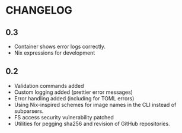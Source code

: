 # CHANGELOG

## 0.3

- Container shows error logs correctly.
- Nix expressions for development

## 0.2

- Validation commands added
- Custom logging added (prettier error messages)
- Error handling added (including for TOML errors)
- Using Nix-inspired schemes for image names in the CLI instead of subparsers.
- FS access security vulnerability patched
- Utilities for pegging sha256 and revision of GitHub repositories.
